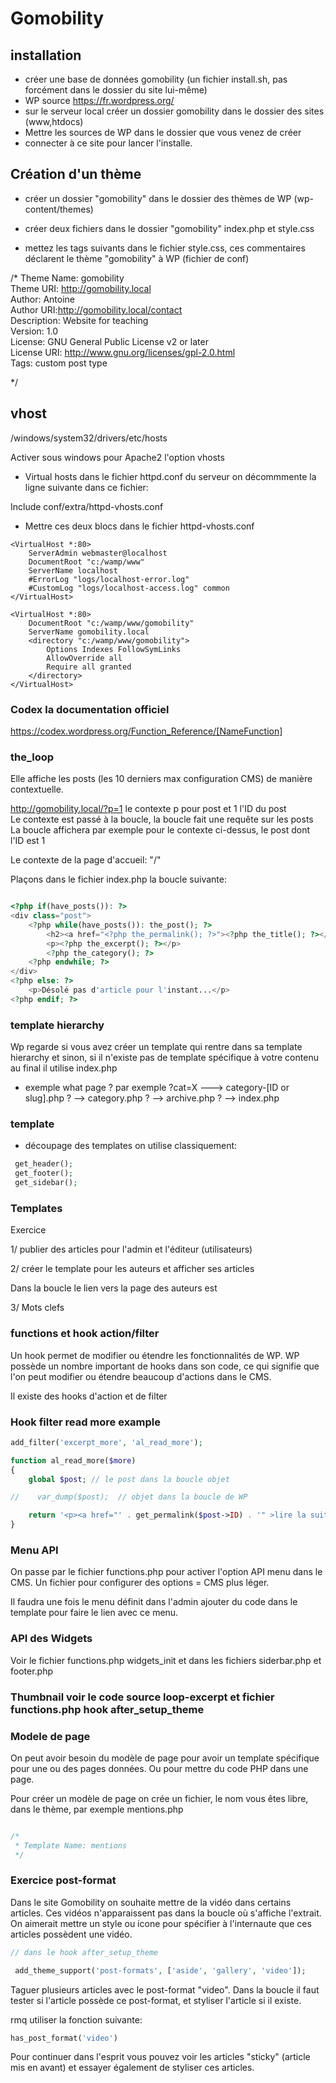 # Gomobility

## installation

- créer une base de données gomobility (un fichier install.sh, pas forcément dans le dossier du site lui-même)
- WP source https://fr.wordpress.org/
- sur le serveur local créer un dossier gomobility dans le dossier des sites (www,htdocs)
- Mettre les sources de WP dans le dossier que vous venez de créer
- connecter à ce site pour lancer l'installe.

## Création d'un thème

- créer un dossier "gomobility" dans le dossier des thèmes de WP (wp-content/themes)

- créer deux fichiers dans le dossier "gomobility" index.php et style.css

- mettez les tags suivants dans le fichier style.css, ces commentaires déclarent le thème "gomobility" à WP (fichier de conf)

/*
Theme Name: gomobility  
Theme URI: http://gomobility.local  
Author: Antoine  
Author URI:http://gomobility.local/contact  
Description: Website for teaching  
Version: 1.0  
License: GNU General Public License v2 or later  
License URI: http://www.gnu.org/licenses/gpl-2.0.html  
Tags: custom post type  
  
*/

## vhost

/windows/system32/drivers/etc/hosts

Activer sous windows pour Apache2 l'option vhosts

- Virtual hosts dans le fichier httpd.conf du serveur
on décommmente la ligne suivante dans ce fichier:

Include conf/extra/httpd-vhosts.conf

- Mettre ces deux blocs dans le fichier httpd-vhosts.conf

```code
<VirtualHost *:80>  
    ServerAdmin webmaster@localhost  
    DocumentRoot "c:/wamp/www"  
    ServerName localhost  
    #ErrorLog "logs/localhost-error.log"  
    #CustomLog "logs/localhost-access.log" common  
</VirtualHost>  
  
<VirtualHost *:80>  
    DocumentRoot "c:/wamp/www/gomobility"  
    ServerName gomobility.local 
    <directory "c:/wamp/www/gomobility">  
        Options Indexes FollowSymLinks  
        AllowOverride all  
        Require all granted  
    </directory>  
</VirtualHost>  

```

### Codex la documentation officiel

https://codex.wordpress.org/Function_Reference/[NameFunction]


### the_loop

Elle affiche les posts (les 10 derniers max configuration CMS) de manière contextuelle.

http://gomobility.local/?p=1   le contexte p pour post et 1 l'ID du post  
Le contexte est passé à la boucle, la boucle fait une requête sur les posts 
La boucle affichera par exemple pour le contexte ci-dessus, le post dont l'ID est 1

Le contexte de la page d'accueil: "/" 

Plaçons dans le fichier index.php la boucle suivante:

```php

<?php if(have_posts()): ?>
<div class="post">
    <?php while(have_posts()): the_post(); ?>
        <h2><a href="<?php the_permalink(); ?>"><?php the_title(); ?></a></h2>
        <p><?php the_excerpt(); ?></p>
        <?php the_category(); ?>
    <?php endwhile; ?>
</div>
<?php else: ?>
    <p>Désolé pas d'article pour l'instant...</p>
<?php endif; ?>

```

### template hierarchy

Wp regarde si vous avez créer un template qui rentre dans sa template hierarchy et sinon, si il n'existe pas de template spécifique à votre contenu au final il utilise index.php 

- exemple
what page ?
par exemple  ?cat=X 
 ---> category-[ID or slug].php  ? --> category.php ? --> archive.php ? --> index.php


 ### template 

 - découpage des templates on utilise classiquement:

```php
 get_header();
 get_footer();
 get_sidebar();

```
### Templates

Exercice

1/ publier des articles pour l'admin et l'éditeur (utilisateurs)

2/ créer le template pour les auteurs et afficher ses articles

Dans la boucle le lien vers la page des auteurs est

<?php the_author_posts_link() ?>

3/ Mots clefs

<?php the_tags() ; ?>

### functions et hook action/filter

Un hook permet de modifier ou étendre les fonctionnalités de WP.
WP possède un nombre important de hooks dans son code, ce qui signifie que l'on peut
modifier ou étendre beaucoup d'actions dans le CMS.

Il existe des hooks d'action et de filter

### Hook filter read more example

```php
add_filter('excerpt_more', 'al_read_more');

function al_read_more($more)
{
    global $post; // le post dans la boucle objet

//    var_dump($post);  // objet dans la boucle de WP

    return '<p><a href="' . get_permalink($post->ID) . '" >lire la suite</a></p>';
}

```

### Menu API

On passe par le fichier functions.php pour activer l'option API menu dans le CMS.
Un fichier pour configurer des options = CMS plus léger.

Il faudra une fois le menu définit dans l'admin ajouter du code dans le template pour faire
le lien avec ce menu.

### API des Widgets
Voir le fichier functions.php widgets_init et dans les fichiers siderbar.php et footer.php

### Thumbnail voir le code source loop-excerpt et fichier functions.php hook after_setup_theme

### Modele de page

On peut avoir besoin du modèle de page pour avoir un template spécifique pour une ou des pages données.
Ou pour mettre du code PHP dans une page.

Pour créer un modèle de page on crée un fichier, le nom vous êtes libre, dans le thème, par exemple mentions.php

```php

/*
 * Template Name: mentions
 */

 ```

### Exercice post-format

 Dans le site Gomobility on souhaite mettre de la vidéo dans certains articles. Ces vidéos n'apparaissent
 pas dans la boucle où s'affiche l'extrait. On aimerait mettre un style ou icone pour spécifier à l'internaute
 que ces articles possèdent une vidéo.

 ```php
 // dans le hook after_setup_theme

  add_theme_support('post-formats', ['aside', 'gallery', 'video']);

 ```

 Taguer plusieurs articles avec le post-format "video".
 Dans la boucle il faut tester si l'article possède ce post-format, et styliser l'article si il existe.

 rmq utiliser la fonction suivante:

 ```php
 has_post_format('video')
  ```

  Pour continuer dans l'esprit vous pouvez voir les articles "sticky"  (article mis en avant)
   et essayer également de styliser ces articles.